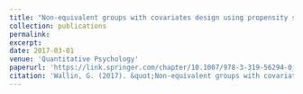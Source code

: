 ```yaml
---
title: "Non-equivalent groups with covariates design using propensity scores for kernel equating"
collection: publications
permalink: 
excerpt: 
date: 2017-03-01
venue: 'Quantitative Psychology'
paperurl: 'https://link.springer.com/chapter/10.1007/978-3-319-56294-0_27'
citation: 'Wallin, G. (2017). &quot;Non-equivalent groups with covariates design using propensity scores for kernel equating&quot; <i>Quantitative Psychology 2016</i>. 1(1).'
---
```

